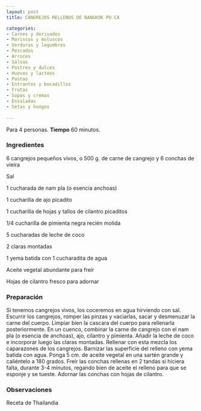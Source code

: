 ```yaml
---
layout: post
title: CANGREJOS RELLENOS DE BANGKOK PU CA

categories:
- Carnes y derivados
- Mariscos y moluscos
- Verduras y legumbres
- Pescados
- Arroces
- Salsas
- Postres y dulces
- Huevos y lacteos
- Pastas
- Entrantes y bocadillos
- Frutas
- Sopas y cremas
- Ensaladas
- Setas y hongos
 
---
```

Para 4 personas.
<b>Tiempo</b> 60 minutos.

<h3>Ingredientes</h3>

6 cangrejos pequeños vivos, o 500 g. de carne de cangrejo y 6 conchas de vieira

Sal

1 cucharada de nam pla (o esencia anchoas)

1 cucharilla de ajo picadito

1 cucharilla de hojas y tallos de cilantro picaditos

1/4 cucharilla de pimienta negra recién molida

5 cucharadas de leche de coco

2 claras montadas

1 yema batida con 1 cucharadita de agua

Aceite vegetal abundante para freír

Hojas de cilantro fresco para adornar

<h3>Preparación</h3>

Si tenemos cangrejos vivos, los coceremos en agua hirviendo con sal. Escurrir los cangrejos, romper las pinzas y vaciarlas, sacar y desmenuzar la carne del cuerpo. Limpiar bien la cascara del cuerpo para rellenarla posteriormente. En un cuenco, combinar la carne de cangrejo con el nam pla (o esencia de anchoas), ajo, cilantro y pimienta. Añadir la leche de coco e incorporar luego las claras montadas. Rellenar con esta mezcla los caparazones de los cangrejos. Barnizar las superficie del relleno con yema batida con agua. Ponga 5 cm. de aceite vegetal en una sartén grande y caliéntelo a 180 grados. Freír las conchas rellenas en 2 tandas si hiciera falta, durante 3-4 minutos, regando bien de aceite el relleno para que se esponje y se tueste. Adornar las conchas con hojas de cilantro.

<h3>Observaciones</h3>

Receta de Thailandia

